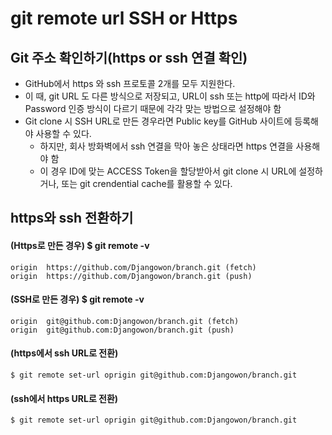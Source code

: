 # git remote url SSH or Https
## Git 주소 확인하기(https or ssh 연결 확인)
* GitHub에서 https 와 ssh 프로토콜 2개를 모두 지원한다.
* 이 때, git URL 도 다른 방식으로 저장되고,  URL이 ssh 또는 http에 따라서 ID와 Password 인증 방식이 다르기 때문에 각각 맞는 방법으로 설정해야 함
* Git clone 시 SSH URL로 만든 경우라면 Public key를 GitHub 사이트에 등록해야 사용할 수 있다. 
    * 하지만, 회사 방화벽에서 ssh 연결을 막아 놓은 상태라면 https 연결을 사용해야 함
    * 이 경우 ID에 맞는 ACCESS Token을 할당받아서 git clone 시  URL에 설정하거나, 또는 git crendential cache를 활용할 수 있다.
    

## https와 ssh 전환하기
#### (Https로 만든 경우) $ git remote -v
```
origin  https://github.com/Djangowon/branch.git (fetch)
origin  https://github.com/Djangowon/branch.git (push)
```
#### (SSH로 만든 경우) $ git remote -v
```
origin  git@github.com:Djangowon/branch.git (fetch)
origin  git@github.com:Djangowon/branch.git (push)
```

#### (https에서 ssh URL로 전환)
```
$ git remote set-url oprigin git@github.com:Djangowon/branch.git
```
#### (ssh에서 https URL로 전환)
```
$ git remote set-url oprigin git@github.com:Djangowon/branch.git
```
